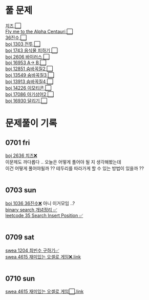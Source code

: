 # 풀 문제
[치즈 ⬜](https://www.acmicpc.net/problem/2636) <br>
[Fly me to the Alpha Centauri ⬜](https://www.acmicpc.net/problem/1011) <br>
[36진수 ⬜](https://www.acmicpc.net/problem/1036)<br>
[boj 1303 전투 ⬜](https://www.acmicpc.net/problem/1303)<br>
[boj 1743 음식물 피하기 ⬜](https://www.acmicpc.net/problem/1743)<br>
[boj 2606 바이러스 ⬜](https://www.acmicpc.net/problem/2606)<br>
[boj 16953 A-> B ⬜](https://www.acmicpc.net/problem/16953)<br>
[boj 12851 숨바꼭질2 ⬜](https://www.acmicpc.net/problem/12851)<br>
[boj 13549 숨바꼭질3 ⬜](https://www.acmicpc.net/problem/13549)<br>
[boj 13913 숨바꼭질4 ⬜](https://www.acmicpc.net/problem/13913)<br>
[boj 14226 이모티콘 ⬜](https://www.acmicpc.net/problem/14226)<br>
[boj 17086 아기상어2 ⬜](https://www.acmicpc.net/problem/17086)<br>
[boj 16930 달리기 ⬜](https://www.acmicpc.net/problem/16930)<br>
# 문제풀이 기록
## 0701 fri <br>
[boj 2636 치즈❌](https://www.acmicpc.net/problem/2636) <br>
이문제도 까다롭다 .. 오늘은 어떻게 풀어야 될 지 생각해봤는데<br>
이건 어떻게 풀어야될까 ?? 테두리를 따라가게 할 수 있는 방법이 있을까 ??<br>
<br>
## 0703 sun <br>
[boj 1036 36진수❌](https://www.acmicpc.net/problem/1036) 아니 이거모임 ..? <br>
[binary search 개념정리 ✅️](leetcode/binary-search)<br>
[leetcode 35 Search Insert Position ✅](leetcode/binary-search/35)<br>
<br>
## 0709 sat <br>
[swea 1204 최빈수 구하기✅](swea/1204_최빈수구하기.py )<br>
[swea 4615 재미있는 오셀로 게임❌](swea/4615_재미있는오셀로게임.py )[.link](https://swexpertacademy.com/main/talk/solvingClub/problemView.do?contestProbId=AWQmA4uK8ygDFAXj&solveclubId=AX7SVT1KNuoDFAVm&problemBoxTitle=%EC%97%B0%EC%8A%B5%EB%AC%B8%EC%A0%9C&problemBoxCnt=22&probBoxId=AX77z0eKBlcDFAW0)<br>
<br>
## 0710 sun <br>
[swea 4615 재미있는 오셀로 게임⬜](swea/4615_재미있는오셀로게임.py )[.link](https://swexpertacademy.com/main/talk/solvingClub/problemView.do?contestProbId=AWQmA4uK8ygDFAXj&solveclubId=AX7SVT1KNuoDFAVm&problemBoxTitle=%EC%97%B0%EC%8A%B5%EB%AC%B8%EC%A0%9C&problemBoxCnt=22&probBoxId=AX77z0eKBlcDFAW0)<br>
